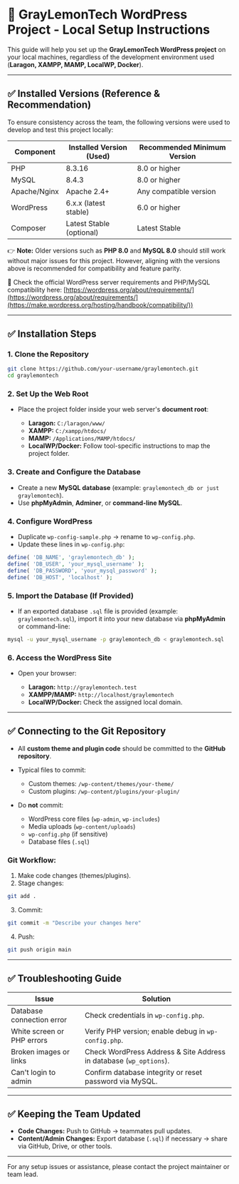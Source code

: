 # 🚀 GrayLemonTech WordPress Project - Local Setup Instructions

This guide will help you set up the **GrayLemonTech WordPress project** on your local machines, regardless of the development environment used (**Laragon, XAMPP, MAMP, LocalWP, Docker**).

---

## ✅ Installed Versions (Reference & Recommendation)

To ensure consistency across the team, the following versions were used to develop and test this project locally:

| Component    | Installed Version (Used) | Recommended Minimum Version |
| ------------ | ------------------------ | --------------------------- |
| PHP          | 8.3.16                   | 8.0 or higher               |
| MySQL        | 8.4.3                    | 8.0 or higher               |
| Apache/Nginx | Apache 2.4+              | Any compatible version      |
| WordPress    | 6.x.x (latest stable)    | 6.0 or higher               |
| Composer     | Latest Stable (optional) | Latest Stable               |

👉 **Note:** Older versions such as **PHP 8.0** and **MySQL 8.0** should still work without major issues for this project. However, aligning with the versions above is recommended for compatibility and feature parity.

📌 Check the official WordPress server requirements and PHP/MySQL compatibility here:
[https://wordpress.org/about/requirements/](https://wordpress.org/about/requirements/](https://make.wordpress.org/hosting/handbook/compatibility/))

---

## ✅ Installation Steps

### 1. Clone the Repository

```bash
git clone https://github.com/your-username/graylemontech.git
cd graylemontech
```

### 2. Set Up the Web Root

* Place the project folder inside your web server's **document root**:

  * **Laragon:** `C:/laragon/www/`
  * **XAMPP:** `C:/xampp/htdocs/`
  * **MAMP:** `/Applications/MAMP/htdocs/`
  * **LocalWP/Docker:** Follow tool-specific instructions to map the project folder.

### 3. Create and Configure the Database

* Create a new **MySQL database** (example: `graylemontech_db or just graylemontech`).
* Use **phpMyAdmin**, **Adminer**, or **command-line MySQL**.

### 4. Configure WordPress

* Duplicate `wp-config-sample.php` → rename to `wp-config.php`.
* Update these lines in `wp-config.php`:

```php
define( 'DB_NAME', 'graylemontech_db' );
define( 'DB_USER', 'your_mysql_username' );
define( 'DB_PASSWORD', 'your_mysql_password' );
define( 'DB_HOST', 'localhost' );
```

### 5. Import the Database (If Provided)

* If an exported database `.sql` file is provided (example: `graylemontech.sql`), import it into your new database via **phpMyAdmin** or command-line:

```bash
mysql -u your_mysql_username -p graylemontech_db < graylemontech.sql
```

### 6. Access the WordPress Site

* Open your browser:

  * **Laragon:** `http://graylemontech.test`
  * **XAMPP/MAMP:** `http://localhost/graylemontech`
  * **LocalWP/Docker:** Check the assigned local domain.

---

## ✅ Connecting to the Git Repository

* All **custom theme and plugin code** should be committed to the **GitHub repository**.

* Typical files to commit:

  * Custom themes: `/wp-content/themes/your-theme/`
  * Custom plugins: `/wp-content/plugins/your-plugin/`

* Do **not** commit:

  * WordPress core files (`wp-admin`, `wp-includes`)
  * Media uploads (`wp-content/uploads`)
  * `wp-config.php` (if sensitive)
  * Database files (`.sql`)

### Git Workflow:

1. Make code changes (themes/plugins).
2. Stage changes:

```bash
git add .
```

3. Commit:

```bash
git commit -m "Describe your changes here"
```

4. Push:

```bash
git push origin main
```

---

## ✅ Troubleshooting Guide

| Issue                      | Solution                                                           |
| -------------------------- | ------------------------------------------------------------------ |
| Database connection error  | Check credentials in `wp-config.php`.                              |
| White screen or PHP errors | Verify PHP version; enable debug in `wp-config.php`.               |
| Broken images or links     | Check WordPress Address & Site Address in database (`wp_options`). |
| Can't login to admin       | Confirm database integrity or reset password via MySQL.            |

---

## ✅ Keeping the Team Updated

* **Code Changes:** Push to GitHub → teammates pull updates.
* **Content/Admin Changes:** Export database (`.sql`) if necessary → share via GitHub, Drive, or other tools.

---

For any setup issues or assistance, please contact the project maintainer or team lead.
